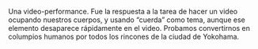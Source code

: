 Una video-performance.
Fue la respuesta a la tarea de hacer un video ocupando nuestros cuerpos, y usando “cuerda” como tema, aunque ese elemento desaparece rápidamente en el video.
Probamos convertirnos en columpios humanos por todos los rincones de la ciudad de Yokohama.
